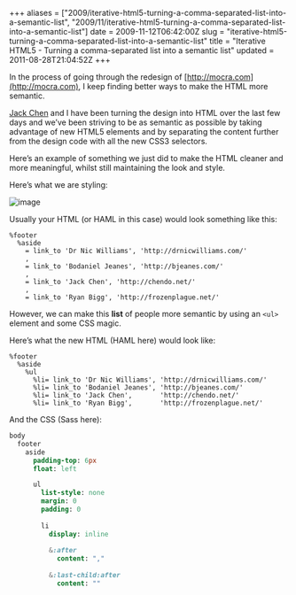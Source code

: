 +++
aliases = ["2009/iterative-html5-turning-a-comma-separated-list-into-a-semantic-list", "2009/11/iterative-html5-turning-a-comma-separated-list-into-a-semantic-list"]
date = 2009-11-12T06:42:00Z
slug = "iterative-html5-turning-a-comma-separated-list-into-a-semantic-list"
title = "Iterative HTML5 - Turning a comma-separated list into a semantic list"
updated = 2011-08-28T21:04:52Z
+++

In the process of going through the redesign of [http://mocra.com](http://mocra.com), I keep finding better ways to make
the HTML more semantic.

[Jack Chen](http://chendo.net) and I have been turning the design into 
HTML over the last few days and we’ve been striving to be as semantic as
possible by taking advantage of new HTML5 elements and by separating the
content further from the design code with all the new CSS3 selectors.

Here’s an example of something we just did to make the HTML cleaner and
more meaningful, whilst still maintaining the look and style.

Here’s what we are styling:

![image](http://img.skitch.com/20091112-qujhy29f4e5mkpradfd3hb9hnj.jpg)

Usually your HTML (or HAML in this case) would look something like this:

``` haml
%footer
  %aside
    = link_to 'Dr Nic Williams', 'http://drnicwilliams.com/'
    ,
    = link_to 'Bodaniel Jeanes', 'http://bjeanes.com/'
    ,
    = link_to 'Jack Chen', 'http://chendo.net/'
    ,                      
    = link_to 'Ryan Bigg', 'http://frozenplague.net/'
```

However, we can make this **list** of people more semantic by using an
`<ul>` element and some CSS magic.

Here’s what the new HTML (HAML here) would look like:

``` haml
%footer
  %aside
    %ul
      %li= link_to 'Dr Nic Williams', 'http://drnicwilliams.com/'
      %li= link_to 'Bodaniel Jeanes', 'http://bjeanes.com/'
      %li= link_to 'Jack Chen',       'http://chendo.net/'
      %li= link_to 'Ryan Bigg',       'http://frozenplague.net/'
```

And the CSS (Sass here):

``` sass
body
  footer
    aside
      padding-top: 6px
      float: left

      ul
        list-style: none
        margin: 0
        padding: 0
      
        li
          display: inline
          
          &:after
            content: ","
            
          &:last-child:after
            content: ""
```
